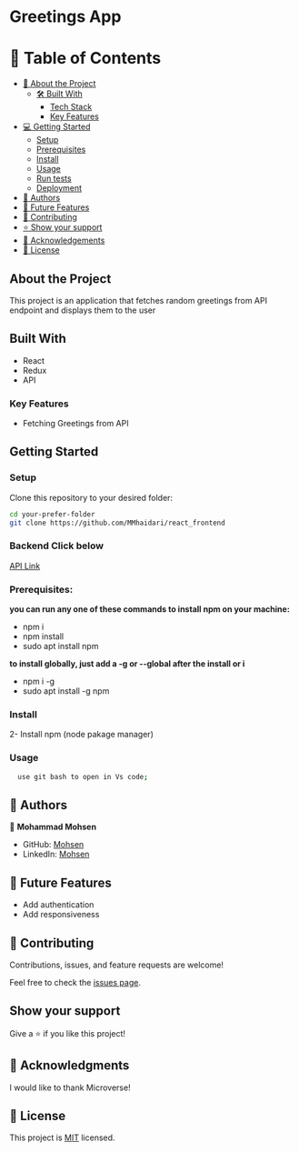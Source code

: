   <h1><b>Greetings App</b></h1>



# 📗 Table of Contents

- [📖 About the Project](#about-project)
  - [🛠 Built With](#built-with)
    - [Tech Stack](#tech-stack)
    - [Key Features](#key-features)
- [💻 Getting Started](#getting-started)
  - [Setup](#setup)
  - [Prerequisites](#prerequisites)
  - [Install](#install)
  - [Usage](#usage)
  - [Run tests](#run-tests)
  - [Deployment](#triangular_flag_on_post-deployment)
- [👥 Authors](#authors)
- [🔭 Future Features](#future-features)
- [🤝 Contributing](#contributing)
- [⭐️ Show your support](#support)
- [🙏 Acknowledgements](#acknowledgements)
- [📝 License](#license)

## About the Project

This project is an application that fetches random greetings from API endpoint and displays them to the user

## Built With

- React
- Redux
- API

### Key Features

- Fetching Greetings from API

## Getting Started

### Setup

Clone this repository to your desired folder:

```sh
cd your-prefer-folder
git clone https://github.com/MMhaidari/react_frontend
```

### Backend Click below

[API Link](https://github.com/MMhaidari/rails_backend)


### Prerequisites:

**you can run any one of these commands to install npm on your machine:**

- npm i
- npm install
- sudo apt install npm

**to install globally, just add a -g or --global after the install or i**

- npm i -g
- sudo apt install -g npm

### Install

2- Install npm (node pakage manager)

### Usage

```sh
  use git bash to open in Vs code;
```

## 👥 Authors <a name="authors"></a>

👤 **Mohammad Mohsen**

- GitHub: [Mohsen](https://github.com/MMhaidari)
- LinkedIn: [Mohsen](https://www.linkedin.com/in/mohammad-mohsen-haidari/)

## 🔭 Future Features

- Add authentication
- Add responsiveness

## 🤝 Contributing <a name="contributing"></a>

Contributions, issues, and feature requests are welcome!

Feel free to check the [issues page](https://github.com/MMhaidari/react_frontend).

## Show your support

Give a ⭐️ if you like this project!

## 🙏 Acknowledgments

I would like to thank Microverse!

## 📝 License

This project is [MIT](./LICENSE) licensed.